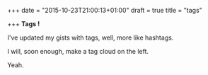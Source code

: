+++
date = "2015-10-23T21:00:13+01:00"
draft = true
title = "tags"

+++
**Tags !**

I've updated my gists with tags, well, more like hashtags.

I will, soon enough, make a tag cloud on the left.

Yeah.
